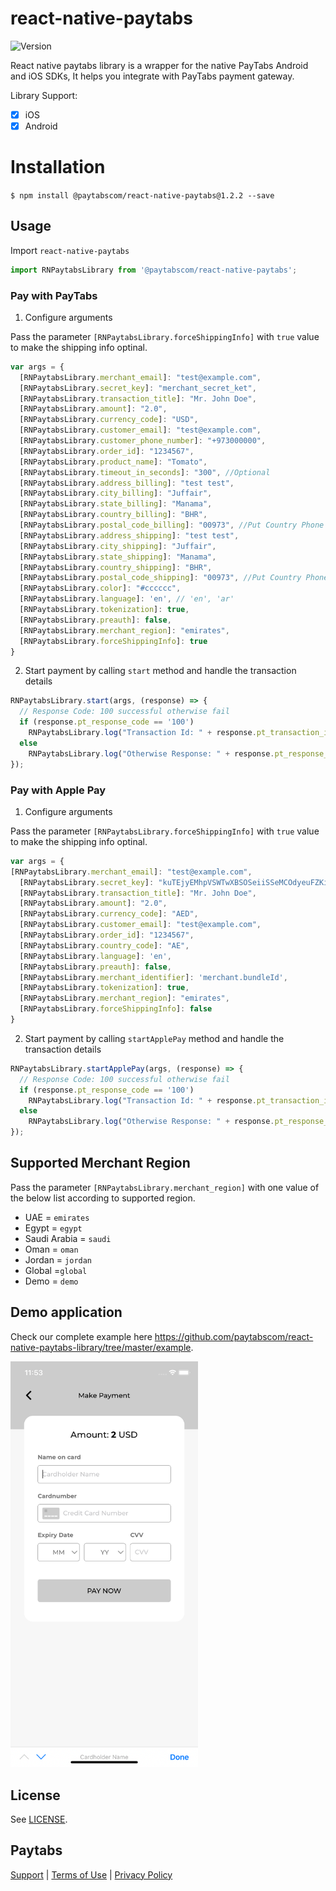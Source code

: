 
# react-native-paytabs
![Version](https://img.shields.io/badge/Paytabs%20React%20Native%20library-v1.2.2-green)

React native paytabs library is a wrapper for the native PayTabs Android and iOS SDKs, It helps you integrate with PayTabs payment gateway.

Library Support:
* [x] iOS
* [x] Android

# Installation

`$ npm install @paytabscom/react-native-paytabs@1.2.2 --save`

## Usage

Import `react-native-paytabs`

```javascript
import RNPaytabsLibrary from '@paytabscom/react-native-paytabs';
```

### Pay with PayTabs
1. Configure arguments

Pass the parameter `[RNPaytabsLibrary.forceShippingInfo]` with `true` value to make the shipping info optinal.

```javascript
var args = {
  [RNPaytabsLibrary.merchant_email]: "test@example.com",
  [RNPaytabsLibrary.secret_key]: "merchant_secret_ket",
  [RNPaytabsLibrary.transaction_title]: "Mr. John Doe",
  [RNPaytabsLibrary.amount]: "2.0",
  [RNPaytabsLibrary.currency_code]: "USD",
  [RNPaytabsLibrary.customer_email]: "test@example.com",
  [RNPaytabsLibrary.customer_phone_number]: "+973000000",
  [RNPaytabsLibrary.order_id]: "1234567",
  [RNPaytabsLibrary.product_name]: "Tomato",
  [RNPaytabsLibrary.timeout_in_seconds]: "300", //Optional
  [RNPaytabsLibrary.address_billing]: "test test",
  [RNPaytabsLibrary.city_billing]: "Juffair",
  [RNPaytabsLibrary.state_billing]: "Manama",
  [RNPaytabsLibrary.country_billing]: "BHR",
  [RNPaytabsLibrary.postal_code_billing]: "00973", //Put Country Phone code if Postal code not available '00973'//
  [RNPaytabsLibrary.address_shipping]: "test test",
  [RNPaytabsLibrary.city_shipping]: "Juffair",
  [RNPaytabsLibrary.state_shipping]: "Manama",
  [RNPaytabsLibrary.country_shipping]: "BHR",
  [RNPaytabsLibrary.postal_code_shipping]: "00973", //Put Country Phone code if Postal
  [RNPaytabsLibrary.color]: "#cccccc",
  [RNPaytabsLibrary.language]: 'en', // 'en', 'ar'
  [RNPaytabsLibrary.tokenization]: true,
  [RNPaytabsLibrary.preauth]: false,
  [RNPaytabsLibrary.merchant_region]: "emirates",
  [RNPaytabsLibrary.forceShippingInfo]: true
}
```

2. Start payment by calling `start` method and handle the transaction details

```javascript
RNPaytabsLibrary.start(args, (response) => {
  // Response Code: 100 successful otherwise fail
  if (response.pt_response_code == '100')
    RNPaytabsLibrary.log("Transaction Id: " + response.pt_transaction_id);
  else
    RNPaytabsLibrary.log("Otherwise Response: " + response.pt_response_code);
});
```

### Pay with Apple Pay
1. Configure arguments

Pass the parameter `[RNPaytabsLibrary.forceShippingInfo]` with `true` value to make the shipping info optinal.

```javascript
var args = {
[RNPaytabsLibrary.merchant_email]: "test@example.com",
  [RNPaytabsLibrary.secret_key]: "kuTEjyEMhpVSWTwXBSOSeiiSSeMCOdyeuFZKiXAlhzjSKqswUWAgbCaYFivjvYzCWaWJbRszhjZuEQqsUycVzLSyMIaZiQLlRqlp",// Add your Secret Key Here
  [RNPaytabsLibrary.transaction_title]: "Mr. John Doe",
  [RNPaytabsLibrary.amount]: "2.0",
  [RNPaytabsLibrary.currency_code]: "AED",
  [RNPaytabsLibrary.customer_email]: "test@example.com",
  [RNPaytabsLibrary.order_id]: "1234567",
  [RNPaytabsLibrary.country_code]: "AE",
  [RNPaytabsLibrary.language]: 'en',
  [RNPaytabsLibrary.preauth]: false,
  [RNPaytabsLibrary.merchant_identifier]: 'merchant.bundleId',
  [RNPaytabsLibrary.tokenization]: true,
  [RNPaytabsLibrary.merchant_region]: "emirates",
  [RNPaytabsLibrary.forceShippingInfo]: false
}
```

2. Start payment by calling `startApplePay` method and handle the transaction details

```javascript
RNPaytabsLibrary.startApplePay(args, (response) => {
  // Response Code: 100 successful otherwise fail
  if (response.pt_response_code == '100')
    RNPaytabsLibrary.log("Transaction Id: " + response.pt_transaction_id);
  else
    RNPaytabsLibrary.log("Otherwise Response: " + response.pt_response_code);
});
```
## Supported Merchant Region
Pass the parameter `[RNPaytabsLibrary.merchant_region]` with one value of the below list according to supported region.

* UAE = `emirates`
* Egypt = `egypt`
* Saudi Arabia = `saudi`
* Oman = `oman`
* Jordan = `jordan`
* Global =`global`
* Demo = `demo`

## Demo application

Check our complete example here <https://github.com/paytabscom/react-native-paytabs-library/tree/master/example>.

<img src="images/demo.png" width="300">

## License

See [LICENSE][license].

## Paytabs

[Support][1] | [Terms of Use][2] | [Privacy Policy][3]

 [1]: https://www.paytabs.com/en/support/
 [2]: https://www.paytabs.com/en/terms-of-use/
 [3]: https://www.paytabs.com/en/privacy-policy/
 [license]: https://github.com/paytabscom/react-native-paytabs-library/blob/master/LICENSE

